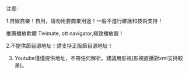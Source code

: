 注意:

1.自娛自樂！自用，請勿用要商業用途！一般不進行維護和技術支持！

推薦播放軟體 Tivimate, ott navigator,極致播放器！


2.不提供節目源地址！請支持正版節目源地址！


3. Youtube僅僅提供地址，不帶任何解析。建議用影視(影視直播對xml支持較差)。
